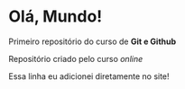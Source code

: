 # Olá, Mundo!

Primeiro repositório do curso de **Git e Github**

Repositório criado pelo curso *online* 

Essa linha eu adicionei diretamente no site!
